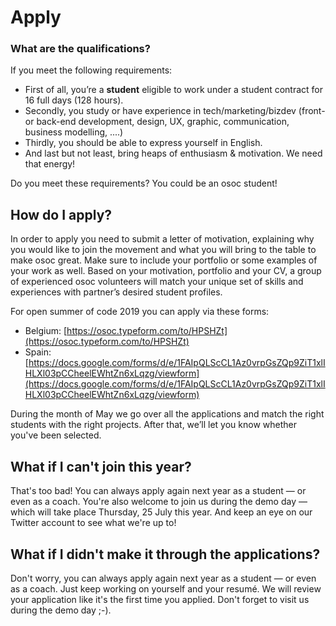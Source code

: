 # Apply

### What are the qualifications?

If you meet the following requirements:

* First of all, you’re a **student** eligible to work under a student contract for 16 full days \(128 hours\).
* Secondly, you study or have experience in tech/marketing/bizdev \(front- or back-end development, design, UX, graphic, communication, business modelling, ....\)
* Thirdly, you should be able to express yourself in English.
* And last but not least, bring heaps of enthusiasm & motivation. We need that energy!

Do you meet these requirements? You could be an osoc student!

## How do I apply?

In order to apply you need to submit a letter of motivation, explaining why you would like to join the movement and what you will bring to the table to make osoc great. Make sure to include your portfolio or some examples of your work as well. Based on your motivation, portfolio and your CV, a group of experienced osoc volunteers will match your unique set of skills and experiences with partner’s desired student profiles.

For open summer of code 2019 you can apply via these forms:

* Belgium: [https://osoc.typeform.com/to/HPSHZt](https://osoc.typeform.com/to/HPSHZt)
* Spain: [https://docs.google.com/forms/d/e/1FAIpQLScCL1Az0vrpGsZQp9ZiT1xlIHLXl03pCCheelEWhtZn6xLqzg/viewform](https://docs.google.com/forms/d/e/1FAIpQLScCL1Az0vrpGsZQp9ZiT1xlIHLXl03pCCheelEWhtZn6xLqzg/viewform)

During the month of May we go over all the applications and match the right students with the right projects. After that, we’ll let you know whether you've been selected.

## What if I can't join this year?

That's too bad! You can always apply again next year as a student — or even as a coach. You're also welcome to join us during the demo day — which will take place Thursday, 25 July this year. And keep an eye on our Twitter account to see what we're up to!

## What if I didn't make it through the applications?

Don't worry, you can always apply again next year as a student — or even as a coach. Just keep working on yourself and your resumé. We will review your application like it's the first time you applied. Don't forget to visit us during the demo day ;-\).


